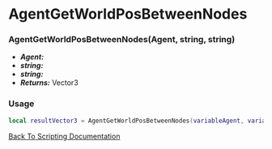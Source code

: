 # AgentGetWorldPosBetweenNodes

### AgentGetWorldPosBetweenNodes(Agent, string, string)
- ***Agent:*** 
- ***string:*** 
- ***string:*** 
- ***Returns:*** Vector3

### Usage

```Lua
local resultVector3 = AgentGetWorldPosBetweenNodes(variableAgent, variableString, variableString)
```


[Back To Scripting Documentation](../README.md)
